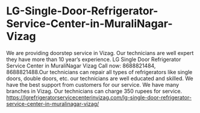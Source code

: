 # LG-Single-Door-Refrigerator-Service-Center-in-MuraliNagar-Vizag
We are providing doorstep service in Vizag. Our technicians are well expert they have more than 10 year’s experience. LG Single Door Refrigerator Service Center in MuraliNagar Vizag Call now: 8688821484, 8688821488.Our technicians can repair all types of refrigerators like single doors, double doors, etc. our technicians are well educated and skilled. We have the best support from customers for our service. We have many branches in Vizag. Our technicians can charge 350 rupees for service.  https://lgrefrigeratorservicecenterinvizag.com/lg-single-door-refrigerator-service-center-in-muralinagar-vizag/
